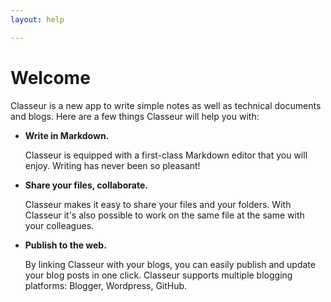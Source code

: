 ```yaml
---
layout: help

---
```


# Welcome

Classeur is a new app to write simple notes as well as technical documents and blogs. Here are a few things Classeur will help you with:

- **Write in Markdown.**

	Classeur is equipped with a first-class Markdown editor that you will enjoy. Writing has never been so pleasant!

- **Share your files, collaborate.**

	Classeur makes it easy to share your files and your folders. With Classeur it's also possible to work on the same file at the same with your colleagues.

- **Publish to the web.**

	By linking Classeur with your blogs, you can easily publish and update your blog posts in one click. Classeur supports multiple blogging platforms: Blogger, Wordpress, GitHub.


